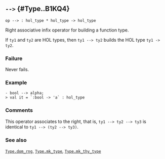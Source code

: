 ## `-->` {#Type..B1KQ4}


```
op --> : hol_type * hol_type -> hol_type
```



Right associative infix operator for building a function type.


If `ty1` and `ty2` are HOL types, then `ty1 --> ty2` builds the HOL type
`ty1 -> ty2`.

### Failure

Never fails.

### Example

    
    - bool --> alpha;
    > val it = `:bool -> 'a` : hol_type
    



### Comments

This operator associates to the right, that is, `ty1 --> ty2 --> ty3`
is identical to `ty1 --> (ty2 --> ty3)`.

### See also

[`Type.dom_rng`](#Type.dom_rng), [`Type.mk_type`](#Type.mk_type), [`Type.mk_thy_type`](#Type.mk_thy_type)

